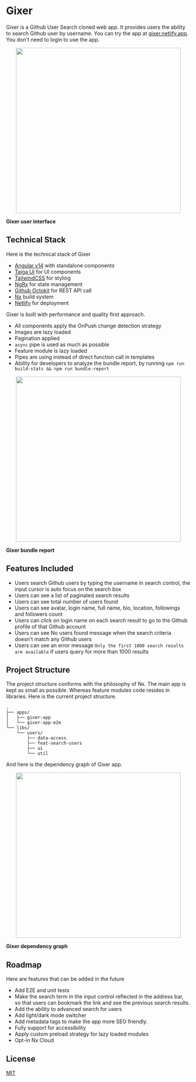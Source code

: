 

# Gixer

Gixer is a Github User Search cloned web app. It provides users the ability to search Github user by username. You can try the app at [gixer.netlify.app](https://gixer.netlify.app). You don't need to login to use the app.

<p style="text-align: center;"><img src="https://gixer.netlify.com/assets/readme/gixer-ui.png" width="450"></p>

**Gixer user interface**

## Technical Stack
Here is the technical stack of Gixer
- [Angular v14](https://angular.io/) with standalone components
- [Taiga UI](https://taiga-ui.dev/getting-started) for UI components
- [TailwindCSS](https://tailwindcss.com/) for styling
- [NgRx](https://ngrx.io/) for state management
- [Github Octokit](https://github.com/octokit/octokit.js) for REST API call
- [Nx](https://nx.dev/) build system
- [Netlify](https://www.netlify.com/) for deployment

Gixer is built with performance and quality first approach.
- All components apply the OnPush change detection strategy
- Images are lazy loaded
- Pagination applied
- `async` pipe is used as much as possible
- Feature module is lazy loaded
- Pipes are using instead of direct function call in templates
- Ability for developers to analyze the bundle report, by running `npm run build-stats && npm run bundle-report`

<p style="text-align: center;"><img src="https://gixer.netlify.com/assets/readme/gixer-bundle-report.png" width="450"></p>

**Gixer bundle report**

## Features Included
- Users search Github users by typing the username in search control, the input cursor is auto focus on the search box
- Users can see a list of paginated search results
- Users can see total number of users found
- Users can see avatar, login name, full name, bio, location, followings and followers count
- Users can click on login name on each search result to go to the Github profile of that Github account
- Users can see No users found message when the search criteria doesn't match any Github users
- Users can see an error message `Only the first 1000 search results are available` if users query for more than 1000 results

## Project Structure

The project structure conforms with the philosophy of Nx. The main app is kept as small as possible. Whereas feature modules code resides in libraries. Here is the current project structure.

```
.
├── apps/
│   ├── gixer-app
│   └── gixer-app-e2e
└── libs/
    └── users/
        ├── data-access
        ├── feat-search-users
        ├── ui
        └── util
```
And here is the dependency graph of Gixer app.

<p style="text-align: center;"><img src="https://gixer.netlify.com/assets/readme/gixer-dependency-graph.png" width="450"></p>

**Gixer dependency graph**

## Roadmap

Here are features that can be added in the future
- Add E2E and unit tests
- Make the search term in the input control reflected in the address bar, so that users can bookmark the link and see the previous search results.
- Add the ability to advanced search for users
- Add light/dark mode switcher
- Add metadata tags to make the app more SEO friendly.
- Fully support for accessibility
- Apply custom preload strategy for lazy loaded modules
- Opt-in Nx Cloud

## License

[MIT](https://opensource.org/licenses/MIT)

